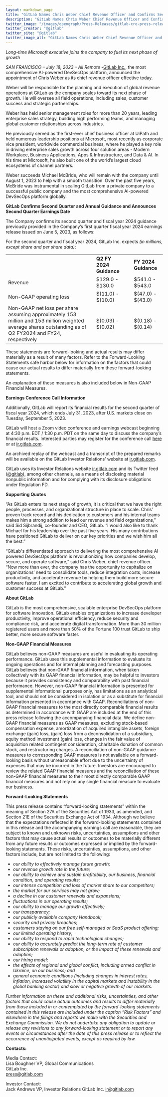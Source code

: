 ```yaml
---
layout: markdown_page
title: "GitLab Names Chris Weber Chief Revenue Officer and Confirms Second Quarter and Annual Guidance"
description: "GitLab Names Chris Weber Chief Revenue Officer and Confirms Second Quarter and Annual Guidance"
twitter_image: "/images/opengraph/Press-Releases/gitlab-cro-press-release.png"
twitter_creator: "@gitlab"
twitter_site: "@gitlab"
twitter_image_alt: "GitLab Names Chris Weber Chief Revenue Officer and Confirms Second Quarter and Annual Guidance"
---
```


_Long-time Microsoft executive joins the company to fuel its next phase of growth_

_SAN FRANCISCO – July 18, 2023 – All Remote -_[GitLab Inc.](https://about.gitlab.com/), ​​the most comprehensive AI-powered DevSecOps platform, announced the appointment of Chris Weber as its chief revenue officer effective today.   

Weber will be responsible for the planning and execution of global revenue operations at GitLab as the company scales toward its next phase of growth. He will oversee all field operations, including sales, customer success and strategic partnerships.  

Weber has held senior management roles for more than 20 years, leading enterprise sales strategy, building high performing teams, and managing global customer relationships across industries. 

He previously served as the first-ever chief business officer at UiPath and held numerous leadership positions at Microsoft, most recently as corporate vice president, worldwide commercial business, where he played a key role in driving enterprise sales growth across four solution areas - Modern Workplace, Business Applications, Apps & Infrastructure, and Data & AI. In his time at Microsoft, he also built one of the world’s largest cloud ecosystems of channel partners. 

Weber succeeds Michael McBride, who will remain with the company until August 1, 2023 to help with a smooth transition. Over the past five years, McBride was instrumental in scaling GitLab from a private company to a successful public company and the most comprehensive AI-powered DevSecOps platform globally.

**GitLab Confirms Second Quarter and Annual Guidance and Announces Second Quarter Earnings Date**

The Company confirms its second quarter and fiscal year 2024 guidance previously provided in the Company’s first quarter fiscal year 2024 earnings release issued on June 5, 2023, as follows:

For the second quarter and fiscal year 2024, GitLab Inc. expects _(in millions, except share and per share data)_:


<table>
  <tr>
   <td>
   </td>
   <td><strong>Q2 FY 2024 Guidance</strong>
   </td>
   <td>
   </td>
   <td><strong>FY 2024 Guidance</strong>
   </td>
  </tr>
  <tr>
   <td>Revenue
   </td>
   <td>$129.0 - $130.0
   </td>
   <td>
   </td>
   <td>$541.0 - $543.0
   </td>
  </tr>
  <tr>
   <td>Non-GAAP operating loss
   </td>
   <td>$(11.0) - $(10.0)
   </td>
   <td>
   </td>
   <td>$(47.0) - $(43.0)
   </td>
  </tr>
  <tr>
   <td>Non-GAAP net loss per share assuming approximately 153 million and 153  million weighted average shares outstanding as of Q2 FY2024 and FY24, respectively 
   </td>
   <td>$(0.03) - $(0.02)
   </td>
   <td>
   </td>
   <td>$(0.18) - $(0.14)
   </td>
  </tr>
</table>


These statements are forward-looking and actual results may differ materially as a result of many factors. Refer to the Forward-Looking Statements safe harbor below for information on the factors that could cause our actual results to differ materially from these forward-looking statements.

An explanation of these measures is also included below in Non-GAAP Financial Measures.

**Earnings Conference Call Information**

Additionally, GitLab will report its financial results for the second quarter of fiscal year 2024, which ends July 31, 2023, after U.S. markets close on Tuesday, September 5, 2023.

GitLab will host a Zoom video conference and earnings webcast beginning at 4:30 p.m. EDT / 1:30 p.m. PDT on the same day to discuss the company’s financial results. Interested parties may register for the conference call [here](https://gitlab.zoom.us/webinar/register/WN_v_NmrHleRDeFXh4MyaoN1g#/registration) or at [ir.gitlab.com](https://ir.gitlab.com/).

An archived replay of the webcast and a transcript of the prepared remarks will be available on the GitLab Investor Relations’ website at [ir.gitlab.com](https://ir.gitlab.com/).

GitLab uses its Investor Relations website [ir.gitlab.com](https://ir.gitlab.com/) and its Twitter feed ([@gitlab](https://twitter.com/gitlab)), among other channels, as a means of disclosing material nonpublic information and for complying with its disclosure obligations under Regulation FD.

**Supporting Quotes**

“As GitLab enters its next stage of growth, it is critical that we have the right people, processes, and organizational structure in place to scale. Chris’ proven track record and his dedication to customers and his internal teams makes him a strong addition to lead our revenue and field organizations,” said Sid Sijbrandij, co-founder and CEO, GitLab. “I would also like to thank Michael for his leadership over the past five years. His many contributions have positioned GitLab to deliver on our key priorities and we wish him all the best.”

“GitLab's differentiated approach to delivering the most comprehensive AI-powered DevSecOps platform is revolutionizing how companies develop, secure, and operate software,” said Chris Weber, chief revenue officer. “Now more than ever, the company has the opportunity to capitalize on organizations’ need to consolidate tools, reduce integration costs, increase productivity, and accelerate revenue by helping them build more secure software faster. I am excited to contribute to accelerating global growth and customer success at GitLab.”

**About GitLab**

GitLab is the most comprehensive, scalable enterprise DevSecOps platform for software innovation. GitLab enables organizations to increase developer productivity, improve operational efficiency, reduce security and compliance risk, and accelerate digital transformation. More than 30 million registered users and more than 50% of the Fortune 100 trust GitLab to ship better, more secure software faster.

**Non-GAAP Financial Measures**

GitLab believes non-GAAP measures are useful in evaluating its operating performance. GitLab uses this supplemental information to evaluate its ongoing operations and for internal planning and forecasting purposes. GitLab believes that non-GAAP financial information, when taken collectively with its GAAP financial information, may be helpful to investors because it provides consistency and comparability with past financial performance. However, non-GAAP financial information is presented for supplemental informational purposes only, has limitations as an analytical tool, and should not be considered in isolation or as a substitute for financial information presented in accordance with GAAP. Reconciliations of non-GAAP financial measures to the most directly comparable financial results as determined in accordance with GAAP are included at the end of this press release following the accompanying financial data. We define non-GAAP financial measures as GAAP measures, excluding stock-based compensation expense, amortization of acquired intangible assets, foreign exchange (gain) loss, (gain) loss from a deconsolidation of a subsidiary, equity method investment (gain) loss, changes in the fair value of acquisition related contingent consideration, charitable donation of common stock, and restructuring charges. A reconciliation of non-GAAP guidance measures to corresponding GAAP measures is not available on a forward-looking basis without unreasonable effort due to the uncertainty of expenses that may be incurred in the future. Investors are encouraged to review the related GAAP financial measures and the reconciliation of these non-GAAP financial measures to their most directly comparable GAAP financial measures and not rely on any single financial measure to evaluate our business.

**Forward-Looking Statements**

This press release contains “forward-looking statements” within the meaning of Section 27A of the Securities Act of 1933, as amended, and Section 21E of the Securities Exchange Act of 1934. Although we believe that the expectations reflected in the forward-looking statements contained in this release and the accompanying earnings call are reasonable, they are subject to known and unknown risks, uncertainties, assumptions and other factors that may cause actual results or outcomes to be materially different from any future results or outcomes expressed or implied by the forward-looking statements. These risks, uncertainties, assumptions, and other factors include, but are not limited to the following:



* _our ability to effectively manage future growth;_
* _our revenue growth rate in the future;_
* _our ability to achieve and sustain profitability, our business, financial condition, and operating results;_
* _our intense competition and loss of market share to our competitors;_
* _the market for our services may not grow;_
* _a decline in our customer renewals and expansions;_
* _fluctuations in our operating results;_
* _our ability to manage our growth effectively;_
* _our transparency;_
* _our publicly available company Handbook;_
* _security and privacy breaches;_
* _customers staying on our free self-managed or SaaS product offering;_
* _our limited operating history;_
* _our ability to respond to rapid technological changes;_
* _our ability to accurately predict the long-term rate of customer subscription renewals or adoption, or the impact of these renewals and adoption;_
* _our hiring model;_
* _the effects of regional and global conflict, including armed conflict in Ukraine, on our business; and_
* _general economic conditions (including changes in interest rates, inflation, increased volatility in the capital markets and instability in the global banking sector) and slow or negative growth of our markets._

_Further information on these and additional risks, uncertainties, and other factors that could cause actual outcomes and results to differ materially from those included in or contemplated by the forward-looking statements contained in this release are included under the caption “Risk Factors” and elsewhere in the filings and reports we make with the Securities and Exchange Commission. We do not undertake any obligation to update or release any revisions to any forward-looking statement or to report any events or circumstances after the date of this press release or to reflect the occurrence of unanticipated events, except as required by law._

**Contacts:**

Media Contact:  
Lisa Boughner 
VP, Global Communications  
GitLab Inc.  \
press@gitlab.com

Investor Contact:  
Jack Andrews 
VP, Investor Relations 
GitLab Inc. 
ir@gitlab.com
